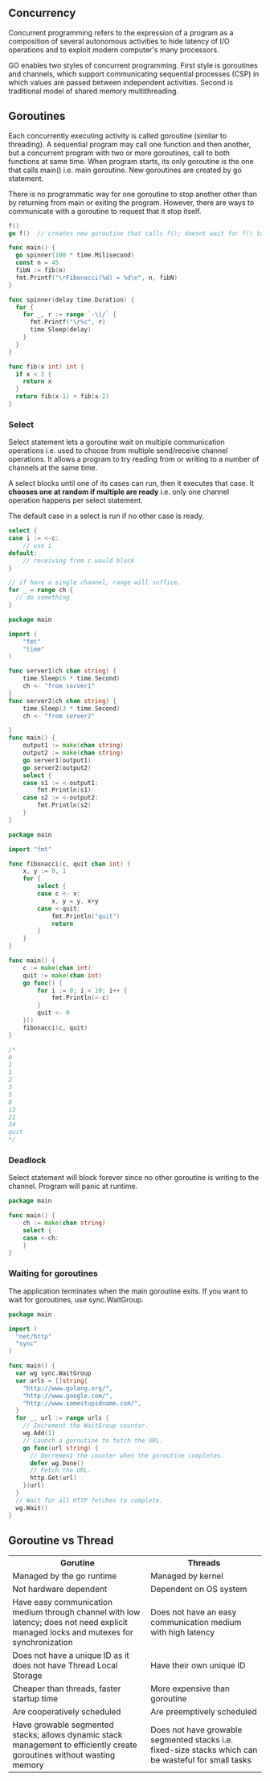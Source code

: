 ## Concurrency

Concurrent programming refers to the expression of a program as a composition of several autonomous activities to hide latency of I/O operations and to exploit modern computer's many processors.

GO enables two styles of concurrent programming. First style is goroutines and channels, which support communicating sequential processes (CSP) in which values are passed between independent activities. Second is traditional model of shared memory multithreading.

## Goroutines

Each concurrently executing activity is called goroutine (similar to threading). A sequential program may call one function and then another, but a concurrent program with two or more goroutines, call to both functions at same time. When program starts, its only goroutine is the one that calls main() i.e. main goroutine. New goroutines are created by go statement.

There is no programmatic way for one goroutine to stop another other than by returning from main or exiting the program. However, there are ways to communicate with a goroutine to request that it stop itself.

```go
f()
go f()  // creates new goroutine that calls f(); doesnt wait for f() to finish
```

```go
func main() {
  go spinner(100 * time.Milisecond)
  const n = 45
  fibN := fib(n)
  fmt.Printf("\rFibonacci(%d) = %d\n", n, fibN)
}

func spinner(delay time.Duration) {
  for {
    for _, r := range `-\|/` {
      fmt.Printf("\r%c", r)
      time.Sleep(delay)
    }
  }
}

func fib(x int) int {
  if x < 2 {
    return x
  }
  return fib(x-1) + fib(x-2)
}
```

### Select

Select statement lets a goroutine wait on multiple communication operations i.e. used to choose from multiple send/receive channel operations. It allows a program to try reading from or writing to a number of channels at the same time.

A select blocks until one of its cases can run, then it executes that case. It **chooses one at random if multiple are ready** i.e. only one channel operation happens per select statement.

The default case in a select is run if no other case is ready.

```go
select {
case i := <-c:
    // use i
default:
    // receiving from c would block
}

// if have a single channel, range will suffice.
for _ = range ch {
  // do something
}
```

```go
package main

import (
    "fmt"
    "time"
)

func server1(ch chan string) {
    time.Sleep(6 * time.Second)
    ch <- "from server1"
}
func server2(ch chan string) {
    time.Sleep(3 * time.Second)
    ch <- "from server2"

}
func main() {
    output1 := make(chan string)
    output2 := make(chan string)
    go server1(output1)
    go server2(output2)
    select {
    case s1 := <-output1:
        fmt.Println(s1)
    case s2 := <-output2:
        fmt.Println(s2)
    }
}
```

```go
package main

import "fmt"

func fibonacci(c, quit chan int) {
	x, y := 0, 1
	for {
		select {
		case c <- x:
			x, y = y, x+y
		case <-quit:
			fmt.Println("quit")
			return
		}
	}
}

func main() {
	c := make(chan int)
	quit := make(chan int)
	go func() {
		for i := 0; i < 10; i++ {
			fmt.Println(<-c)
		}
		quit <- 0
	}()
	fibonacci(c, quit)
}

/*
0
1
1
2
3
5
8
13
21
34
quit
*/

```

### Deadlock

Select statement will block forever since no other goroutine is writing to the channel. Program will panic at runtime.

```go
package main

func main() {
    ch := make(chan string)
    select {
    case <-ch:
    }
}
```

### Waiting for goroutines

The application terminates when the main goroutine exits. If you want to wait for goroutines, use sync.WaitGroup.

```go
package main

import (
  "net/http"
  "sync"
)

func main() {
  var wg sync.WaitGroup
  var urls = []string{
    "http://www.golang.org/",
    "http://www.google.com/",
    "http://www.somestupidname.com/",
  }
  for _, url := range urls {
    // Increment the WaitGroup counter.
    wg.Add(1)
    // Launch a goroutine to fetch the URL.
    go func(url string) {
      // Decrement the counter when the goroutine completes.
      defer wg.Done()
      // Fetch the URL.
      http.Get(url)
    }(url)
  }
  // Wait for all HTTP fetches to complete.
  wg.Wait()
}
```

## Goroutine vs Thread

<table>
<tr>
<th>Gorutine</th>
<th>Threads</th>
</tr>

<tr>
<td>Managed by the go runtime</td>
<td>Managed by kernel</td>
</tr>

<tr>
<td>Not hardware dependent</td>
<td>Dependent on OS system</td>
</tr>

<tr>
<td>Have easy communication medium through channel with low latency; does not need explicit managed locks and mutexes for synchronization</td>
<td>Does not have an easy communication medium with high latency</td>
</tr>

<tr>
<td>Does not have a unique ID as it does not have Thread Local Storage</td>
<td>Have their own unique ID</td>
</tr>

<tr>
<td>Cheaper than threads, faster startup time</td>
<td>More expensive than goroutine</td>
</tr>

<tr>
<td>Are cooperatively scheduled</td>
<td>Are preemptively scheduled</td>
</tr>

<tr>
<td>Have growable segmented stacks; allows dynamic stack management to efficiently create goroutines without wasting memory</td>
<td>Does not have growable segmented stacks i.e. fixed-size stacks which can be wasteful for small tasks</td>
</tr>

</table>
